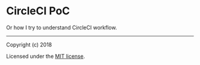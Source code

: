 # CircleCI PoC

Or how I try to understand CircleCI workflow.

---

Copyright (c) 2018

Licensed under the [MIT license](LICENSE).
